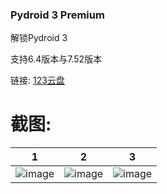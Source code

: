 ### Pydroid 3 Premium
 
解锁Pydroid 3
 
支持6.4版本与7.52版本

链接:
[123云盘](https://www.123pan.com/s/KhjA-M44g3.html)

# 截图:
|                    1                     |                    2                     |                    3                     |
|:----------------------------------------:|:----------------------------------------:|:----------------------------------------:|
|![image](https://github.com/yd5513868/yep.python.hook/blob/main/截图_1.png)|![image](https://github.com/yd5513868/yep.python.hook/blob/main/截图_2.png)|![image](https://github.com/yd5513868/yep.python.hook/blob/main/截图_3.png)|
